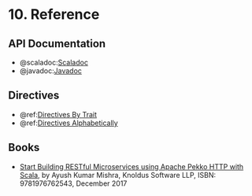# 10. Reference

## API Documentation

 * @scaladoc:[Scaladoc](akka.http.scaladsl.index)
 * @javadoc:[Javadoc](akka.http.javadsl.package-summary)

## Directives

 * @ref:[Directives By Trait](routing-dsl/directives/by-trait.md)
 * @ref:[Directives Alphabetically](routing-dsl/directives/alphabetically.md)

## Books

 * [Start Building RESTful Microservices using Apache Pekko HTTP with Scala](https://www.amazon.com/dp/1976762545/), by Ayush Kumar Mishra, Knoldus Software LLP, ISBN: 9781976762543, December 2017
